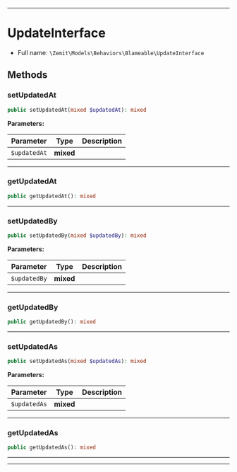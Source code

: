 ***

# UpdateInterface





* Full name: `\Zemit\Models\Behaviors\Blameable\UpdateInterface`



## Methods


### setUpdatedAt



```php
public setUpdatedAt(mixed $updatedAt): mixed
```








**Parameters:**

| Parameter | Type | Description |
|-----------|------|-------------|
| `$updatedAt` | **mixed** |  |





***

### getUpdatedAt



```php
public getUpdatedAt(): mixed
```












***

### setUpdatedBy



```php
public setUpdatedBy(mixed $updatedBy): mixed
```








**Parameters:**

| Parameter | Type | Description |
|-----------|------|-------------|
| `$updatedBy` | **mixed** |  |





***

### getUpdatedBy



```php
public getUpdatedBy(): mixed
```












***

### setUpdatedAs



```php
public setUpdatedAs(mixed $updatedAs): mixed
```








**Parameters:**

| Parameter | Type | Description |
|-----------|------|-------------|
| `$updatedAs` | **mixed** |  |





***

### getUpdatedAs



```php
public getUpdatedAs(): mixed
```












***


***
